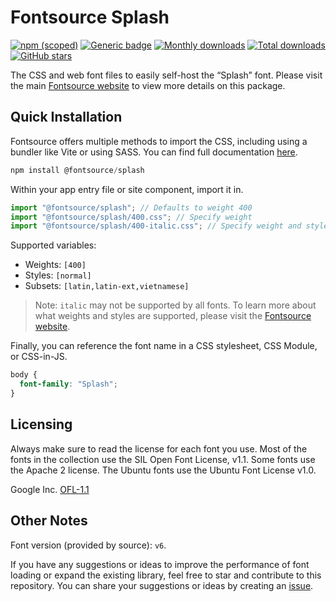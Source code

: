 # Fontsource Splash

[![npm (scoped)](https://img.shields.io/npm/v/@fontsource/splash?color=brightgreen)](https://www.npmjs.com/package/@fontsource/splash) [![Generic badge](https://img.shields.io/badge/fontsource-passing-brightgreen)](https://github.com/fontsource/fontsource) [![Monthly downloads](https://badgen.net/npm/dm/@fontsource/splash)](https://github.com/fontsource/fontsource) [![Total downloads](https://badgen.net/npm/dt/@fontsource/splash)](https://github.com/fontsource/fontsource) [![GitHub stars](https://img.shields.io/github/stars/fontsource/fontsource.svg?style=social&label=Star)](https://github.com/fontsource/fontsource/stargazers)

The CSS and web font files to easily self-host the “Splash” font. Please visit the main [Fontsource website](https://fontsource.org/fonts/splash) to view more details on this package.

## Quick Installation

Fontsource offers multiple methods to import the CSS, including using a bundler like Vite or using SASS. You can find full documentation [here](https://fontsource.org/docs/getting-started/introduction).

```javascript
npm install @fontsource/splash
```

Within your app entry file or site component, import it in.

```javascript
import "@fontsource/splash"; // Defaults to weight 400
import "@fontsource/splash/400.css"; // Specify weight
import "@fontsource/splash/400-italic.css"; // Specify weight and style
```

Supported variables:
- Weights: `[400]`
- Styles: `[normal]`
- Subsets: `[latin,latin-ext,vietnamese]`

> Note: `italic` may not be supported by all fonts. To learn more about what weights and styles are supported, please visit the [Fontsource website](https://fontsource.org/fonts/splash).

Finally, you can reference the font name in a CSS stylesheet, CSS Module, or CSS-in-JS.

```css
body {
  font-family: "Splash";
}
```

## Licensing
Always make sure to read the license for each font you use. Most of the fonts in the collection use the SIL Open Font License, v1.1. Some fonts use the Apache 2 license. The Ubuntu fonts use the Ubuntu Font License v1.0.

Google Inc.
[OFL-1.1](http://scripts.sil.org/OFL)

## Other Notes
Font version (provided by source): `v6`.

If you have any suggestions or ideas to improve the performance of font loading or expand the existing library, feel free to star and contribute to this repository. You can share your suggestions or ideas by creating an [issue](https://github.com/fontsource/fontsource/issues).